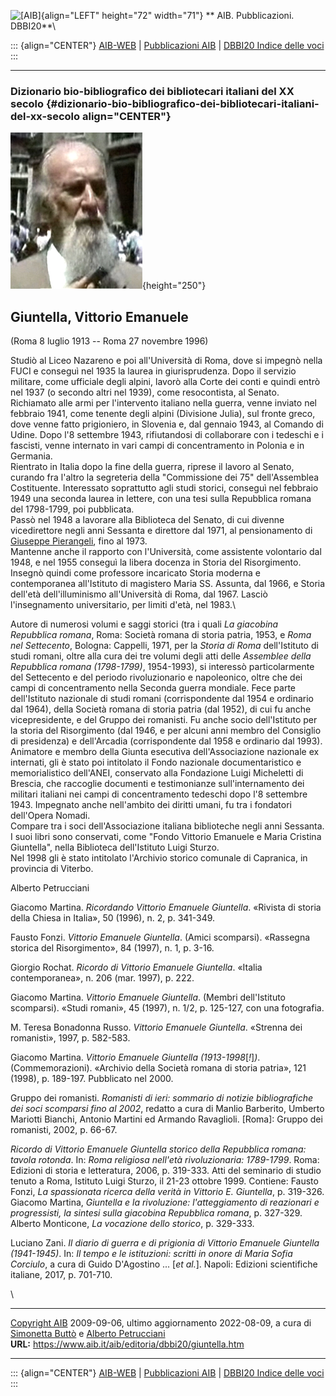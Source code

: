 ![\[AIB\]](/aib/wi/aibv72.gif){align="LEFT" height="72" width="71"}
** AIB. Pubblicazioni. DBBI20**\

::: {align="CENTER"}
[AIB-WEB](/) \| [Pubblicazioni AIB](/pubblicazioni/) \| [DBBI20 Indice
delle voci](dbbi20.htm)
:::

------------------------------------------------------------------------

### Dizionario bio-bibliografico dei bibliotecari italiani del XX secolo {#dizionario-bio-bibliografico-dei-bibliotecari-italiani-del-xx-secolo align="CENTER"}

![\[Ritratto\]](giuntella.jpg){height="250"}

## Giuntella, Vittorio Emanuele

(Roma 8 luglio 1913 -- Roma 27 novembre 1996)

Studiò al Liceo Nazareno e poi all\'Università di Roma, dove si impegnò
nella FUCI e conseguì nel 1935 la laurea in giurisprudenza. Dopo il
servizio militare, come ufficiale degli alpini, lavorò alla Corte dei
conti e quindi entrò nel 1937 (o secondo altri nel 1939), come
resocontista, al Senato.\
Richiamato alle armi per l\'intervento italiano nella guerra, venne
inviato nel febbraio 1941, come tenente degli alpini (Divisione Julia),
sul fronte greco, dove venne fatto prigioniero, in Slovenia e, dal
gennaio 1943, al Comando di Udine. Dopo l\'8 settembre 1943,
rifiutandosi di collaborare con i tedeschi e i fascisti, venne internato
in vari campi di concentramento in Polonia e in Germania.\
Rientrato in Italia dopo la fine della guerra, riprese il lavoro al
Senato, curando fra l\'altro la segreteria della \"Commissione dei 75\"
dell\'Assemblea Costituente. Interessato soprattutto agli studi storici,
conseguì nel febbraio 1949 una seconda laurea in lettere, con una tesi
sulla Repubblica romana del 1798-1799, poi pubblicata.\
Passò nel 1948 a lavorare alla Biblioteca del Senato, di cui divenne
vicedirettore negli anni Sessanta e direttore dal 1971, al pensionamento
di [Giuseppe Pierangeli](pierangeli.htm), fino al 1973.\
Mantenne anche il rapporto con l\'Università, come assistente volontario
dal 1948, e nel 1955 conseguì la libera docenza in Storia del
Risorgimento. Insegnò quindi come professore incaricato Storia moderna e
contemporanea all\'Istituto di magistero Maria SS. Assunta, dal 1966, e
Storia dell\'età dell\'illuminismo all\'Università di Roma, dal 1967.
Lasciò l\'insegnamento universitario, per limiti d\'età, nel 1983.\

Autore di numerosi volumi e saggi storici (tra i quali *La giacobina
Repubblica romana*, Roma: Società romana di storia patria, 1953, e *Roma
nel Settecento*, Bologna: Cappelli, 1971, per la *Storia di Roma*
dell\'Istituto di studi romani, oltre alla cura dei tre volumi degli
atti delle *Assemblee della Repubblica romana (1798-1799)*, 1954-1993),
si interessò particolarmente del Settecento e del periodo rivoluzionario
e napoleonico, oltre che dei campi di concentramento nella Seconda
guerra mondiale. Fece parte dell\'Istituto nazionale di studi romani
(corrispondente dal 1954 e ordinario dal 1964), della Società romana di
storia patria (dal 1952), di cui fu anche vicepresidente, e del Gruppo
dei romanisti. Fu anche socio dell\'Istituto per la storia del
Risorgimento (dal 1946, e per alcuni anni membro del Consiglio di
presidenza) e dell\'Arcadia (corrispondente dal 1958 e ordinario dal
1993).\
Animatore e membro della Giunta esecutiva dell\'Associazione nazionale
ex internati, gli è stato poi intitolato il Fondo nazionale
documentaristico e memorialistico dell\'ANEI, conservato alla Fondazione
Luigi Micheletti di Brescia, che raccoglie documenti e testimonianze
sull\'internamento dei militari italiani nei campi di concentramento
tedeschi dopo l\'8 settembre 1943. Impegnato anche nell\'ambito dei
diritti umani, fu tra i fondatori dell\'Opera Nomadi.\
Compare tra i soci dell\'Associazione italiana biblioteche negli anni
Sessanta.\
I suoi libri sono conservati, come \"Fondo Vittorio Emanuele e Maria
Cristina Giuntella\", nella Biblioteca dell\'Istituto Luigi Sturzo.\
Nel 1998 gli è stato intitolato l\'Archivio storico comunale di
Capranica, in provincia di Viterbo.

Alberto Petrucciani

Giacomo Martina. *Ricordando Vittorio Emanuele Giuntella*. «Rivista di
storia della Chiesa in Italia», 50 (1996), n. 2, p. 341-349.

Fausto Fonzi. *Vittorio Emanuele Giuntella*. (Amici scomparsi).
«Rassegna storica del Risorgimento», 84 (1997), n. 1, p. 3-16.

Giorgio Rochat. *Ricordo di Vittorio Emanuele Giuntella*. «Italia
contemporanea», n. 206 (mar. 1997), p. 222.

Giacomo Martina. *Vittorio Emanuele Giuntella*. (Membri dell\'Istituto
scomparsi). «Studi romani», 45 (1997), n. 1/2, p. 125-127, con una
fotografia.

M. Teresa Bonadonna Russo. *Vittorio Emanuele Giuntella*. «Strenna dei
romanisti», 1997, p. 582-583.

Giacomo Martina. *Vittorio Emanuele Giuntella (1913-1998*\[*!*\]*)*.
(Commemorazioni). «Archivio della Società romana di storia patria», 121
(1998), p. 189-197. Pubblicato nel 2000.

Gruppo dei romanisti. *Romanisti di ieri: sommario di notizie
bibliografiche dei soci scomparsi fino al 2002*, redatto a cura di
Manlio Barberito, Umberto Mariotti Bianchi, Antonio Martini ed Armando
Ravaglioli. \[Roma\]: Gruppo dei romanisti, 2002, p. 66-67.

*Ricordo di Vittorio Emanuele Giuntella storico della Repubblica romana:
tavola rotonda*. In: *Roma religiosa nell\'età rivoluzionaria:
1789-1799*. Roma: Edizioni di storia e letteratura, 2006, p. 319-333.
Atti del seminario di studio tenuto a Roma, Istituto Luigi Sturzo, il
21-23 ottobre 1999. Contiene: Fausto Fonzi, *La spassionata ricerca
della verità in Vittorio E. Giuntella*, p. 319-326. Giacomo Martina,
*Giuntella e la rivoluzione: l\'atteggiamento di reazionari e
progressisti, la sintesi sulla giacobina Repubblica romana*, p. 327-329.
Alberto Monticone, *La vocazione dello storico*, p. 329-333.

Luciano Zani. *Il diario di guerra e di prigionia di Vittorio Emanuele
Giuntella (1941-1945)*. In: *Il tempo e le istituzioni: scritti in onore
di Maria Sofia Corciulo*, a cura di Guido D\'Agostino \... \[*et al.*\].
Napoli: Edizioni scientifiche italiane, 2017, p. 701-710.

\

------------------------------------------------------------------------

[Copyright AIB](/su-questo-sito/dichiarazione-di-copyright-aib-web/)
2009-09-06, ultimo aggiornamento 2022-08-09, a cura di [Simonetta
Buttò](/aib/redazione3.htm) e [Alberto
Petrucciani](/su-questo-sito/redazione-aib-web/)\
**URL:** https://www.aib.it/aib/editoria/dbbi20/giuntella.htm

------------------------------------------------------------------------

::: {align="CENTER"}
[AIB-WEB](/) \| [Pubblicazioni AIB](/pubblicazioni/) \| [DBBI20 Indice
delle voci](dbbi20.htm)
:::
